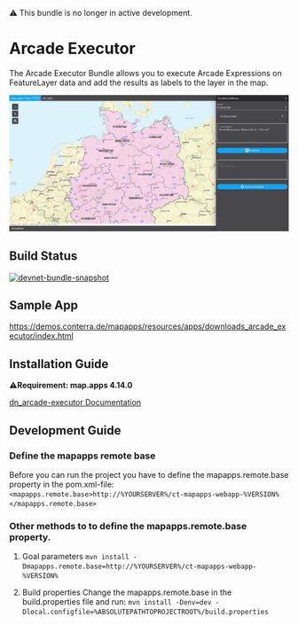 ⚠️ This bundle is no longer in active development.
# Arcade Executor
The Arcade Executor Bundle allows you to execute Arcade Expressions on FeatureLayer data and add the results as labels to
the layer in the map.

![Screenshot App](https://github.com/conterra/mapapps-arcade-executor/blob/master/screenshot.JPG)


## Build Status

[![devnet-bundle-snapshot](https://github.com/conterra/mapapps-arcade-executor//actions/workflows/devnet-bundle-snapshot.yml/badge.svg)](https://github.com/conterra/mapapps-arcade-executor/actions/workflows/devnet-bundle-snapshot.yml)

## Sample App
https://demos.conterra.de/mapapps/resources/apps/downloads_arcade_executor/index.html

## Installation Guide
⚠️**Requirement: map.apps 4.14.0**

[dn_arcade-executor Documentation](https://github.com/conterra/mapapps-arcade-executor/tree/master/src/main/js/bundles/dn_arcade-executor)

## Development Guide
### Define the mapapps remote base
Before you can run the project you have to define the mapapps.remote.base property in the pom.xml-file:
`<mapapps.remote.base>http://%YOURSERVER%/ct-mapapps-webapp-%VERSION%</mapapps.remote.base>`

### Other methods to to define the mapapps.remote.base property.
1. Goal parameters
   `mvn install -Dmapapps.remote.base=http://%YOURSERVER%/ct-mapapps-webapp-%VERSION%`

2. Build properties
   Change the mapapps.remote.base in the build.properties file and run:
   `mvn install -Denv=dev -Dlocal.configfile=%ABSOLUTEPATHTOPROJECTROOT%/build.properties`
